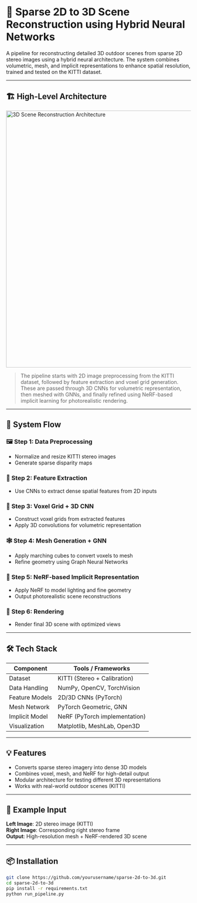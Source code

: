 # 🧱 Sparse 2D to 3D Scene Reconstruction using Hybrid Neural Networks

A pipeline for reconstructing detailed 3D outdoor scenes from sparse 2D stereo images using a hybrid neural architecture. The system combines volumetric, mesh, and implicit representations to enhance spatial resolution, trained and tested on the KITTI dataset.

---

## 🏗️ High-Level Architecture

<img src="hld-3d-reconstruction.jpg" alt="3D Scene Reconstruction Architecture" width="700"/>

> The pipeline starts with 2D image preprocessing from the KITTI dataset, followed by feature extraction and voxel grid generation. These are passed through 3D CNNs for volumetric representation, then meshed with GNNs, and finally refined using NeRF-based implicit learning for photorealistic rendering.

---

## 🔧 System Flow

### 🖼 Step 1: Data Preprocessing
- Normalize and resize KITTI stereo images
- Generate sparse disparity maps

### 🧠 Step 2: Feature Extraction
- Use CNNs to extract dense spatial features from 2D inputs

### 🧱 Step 3: Voxel Grid + 3D CNN
- Construct voxel grids from extracted features
- Apply 3D convolutions for volumetric representation

### 🕸 Step 4: Mesh Generation + GNN
- Apply marching cubes to convert voxels to mesh
- Refine geometry using Graph Neural Networks

### 🔁 Step 5: NeRF-based Implicit Representation
- Apply NeRF to model lighting and fine geometry
- Output photorealistic scene reconstructions

### 🎥 Step 6: Rendering
- Render final 3D scene with optimized views

---

## 🛠️ Tech Stack

| Component       | Tools / Frameworks             |
|----------------|-------------------------------|
| Dataset         | KITTI (Stereo + Calibration)  |
| Data Handling   | NumPy, OpenCV, TorchVision    |
| Feature Models  | 2D/3D CNNs (PyTorch)          |
| Mesh Network    | PyTorch Geometric, GNN        |
| Implicit Model  | NeRF (PyTorch implementation) |
| Visualization   | Matplotlib, MeshLab, Open3D   |

---

## 💡 Features

- Converts sparse stereo imagery into dense 3D models
- Combines voxel, mesh, and NeRF for high-detail output
- Modular architecture for testing different 3D representations
- Works with real-world outdoor scenes (KITTI)

---

## 🧪 Example Input

**Left Image**: 2D stereo image (KITTI)  
**Right Image**: Corresponding right stereo frame  
**Output**: High-resolution mesh + NeRF-rendered 3D scene

---

## 📦 Installation

```bash
git clone https://github.com/yourusername/sparse-2d-to-3d.git
cd sparse-2d-to-3d
pip install -r requirements.txt
python run_pipeline.py
